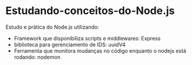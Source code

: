 # Estudando-conceitos-do-Node.js

Estudo e prática do Node.js utilizando:
- Framework que disponibiliza scripts e middlewares: Express
- biblioteca para gerenciamento de IDS: uuidV4
- Ferramenta que monitora mudanças no código enquanto o nodejs está rodando: nodemon
